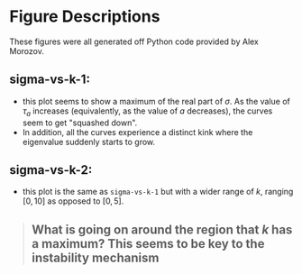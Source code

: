 # **Figure Descriptions**
These figures were all generated off Python code provided by Alex Morozov. 

## sigma-vs-k-1: 
- this plot seems to show a maximum of the real part of $\sigma$. As the value of $\tau_a$ increases (equivalently, as the value of $a$ decreases), the curves seem to get "squashed down". 
- In addition, all the curves experience a distinct kink where the eigenvalue suddenly starts to grow.

## sigma-vs-k-2:
- this plot is the same as `sigma-vs-k-1` but with a wider range of $k$, ranging $[0,10]$ as opposed to $[0,5]$.

> ## What is going on around the region that $k$ has a maximum? This seems to be key to the instability mechanism